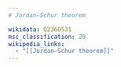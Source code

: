 ```yaml
---
# Jordan–Schur theorem

wikidata: Q2360531
msc_classification: 20
wikipedia_links:
  - "[[Jordan–Schur theorem]]"
---
```

